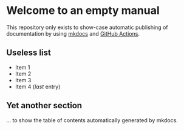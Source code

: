 # Welcome to an empty manual

This repository only exists to show-case automatic publishing of documentation by using [mkdocs](https://www.mkdocs.org) and [GitHub Actions](https://github.com/features/actions).

## Useless list

* Item 1
* Item 2
* Item 3
* Item 4 (_last_ entry)

## Yet another section

... to show the table of contents automatically generated by mkdocs.


